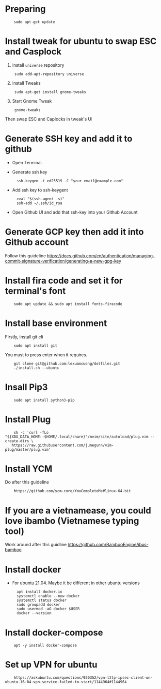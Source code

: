 # Preparing

        sudo apt-get update


# Install tweak for ubuntu to swap ESC and Casplock
1. Install `universe` repository
        
        sudo add-apt-repository universe

2. Install Tweaks
        
        sudo apt-get install gnome-tweaks
        
3. Start Gnome Tweak
        
        gnome-tweaks
        
Then swap ESC and Caplocks in tweak's UI

# Generate SSH key and add it to github
- Open Terminal.
- Generate ssh key

        ssh-keygen -t ed25519 -C "your_email@example.com"
    
- Add ssh key to ssh-keygent
    
        eval "$(ssh-agent -s)"
        ssh-add ~/.ssh/id_rsa

- Open Github UI and add that ssh-key into your Github Account

# Generate GCP key then add it into Github account
Follow this guideline
        https://docs.github.com/en/authentication/managing-commit-signature-verification/generating-a-new-gpg-key


# Install fira code and set it for terminal's font

        sudo apt update && sudo apt install fonts-firacode

# Install base environment
Firstly, install git cli

        sudo apt install git
        
You must to press enter when it requires.

        git clone git@github.com:lexuancuong/dotfiles.git
        ./install.sh --ubuntu
        
# Insall Pip3 

        sudo apt install python3-pip

# Install Plug

        sh -c 'curl -fLo "${XDG_DATA_HOME:-$HOME/.local/share}"/nvim/site/autoload/plug.vim --create-dirs \
       https://raw.githubusercontent.com/junegunn/vim-plug/master/plug.vim'
       
# Install YCM
Do after this guideline
        
        https://github.com/ycm-core/YouCompleteMe#linux-64-bit
        
# If you are a vietnamease, you could love ibambo (Vietnamese typing tool)
Work around after this guidline
        https://github.com/BambooEngine/ibus-bamboo

# Install docker
- For ubuntu 21.04. Maybe it be different in other ubuntu versions

        apt install docker.io
        systemctl enable --now docker
        systemctl status docker
        sudo groupadd docker
        sudo usermod -aG docker $USER
        docker --version

# Install docker-compose

        apt -y install docker-compose

# Set up VPN for ubuntu
        https://askubuntu.com/questions/920352/vpn-l2tp-ipsec-client-on-ubuntu-16-04-vpn-service-failed-to-start/1144964#1144964
